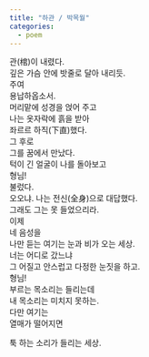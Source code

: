 ```yaml
---
title: "하관 / 박목월"
categories:
  - poem
---
```


관(棺)이 내렸다.<br>
깊은 가슴 안에 밧줄로 달아 내리듯.<br>
주여<br>
용납하옵소서.<br>
머리맡에 성경을 얹어 주고<br>
나는 옷자락에 흙을 받아<br>
좌르르 하직(下直)했다.<br>
그 후로<br>
그를 꿈에서 만났다.<br>
턱이 긴 얼굴이 나를 돌아보고<br>
형님!<br>
불렀다.<br>
오오냐. 나는 전신(全身)으로 대답했다.<br>
그래도 그는 못 들었으리라.<br>
이제<br>
네 음성을<br>
나만 듣는 여기는 눈과 비가 오는 세상.<br>
너는 어디로 갔느냐<br>
그 어질고 안스럽고 다정한 눈짓을 하고.<br>
형님!<br>
부르는 목소리는 들리는데<br>
내 목소리는 미치지 못하는.<br>
다만 여기는<br>
열매가 떨어지면


툭 하는 소리가 들리는 세상.
